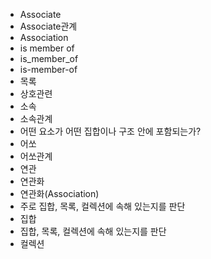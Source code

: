 ﻿- Associate
- Associate관계
- Association
- is member of
- is_member_of
- is-member-of
- 목록
- 상호관련
- 소속
- 소속관계
- 어떤 요소가 어떤 집합이나 구조 안에 포함되는가?
- 어쏘
- 어쏘관계
- 연관
- 연관화
- 연관화(Association)
- 주로 집합, 목록, 컬렉션에 속해 있는지를 판단
- 집합
- 집합, 목록, 컬렉션에 속해 있는지를 판단
- 컬렉션
